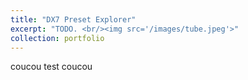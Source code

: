 ```yaml
---
title: "DX7 Preset Explorer"
excerpt: "TODO. <br/><img src='/images/tube.jpeg'>"
collection: portfolio
---
```


coucou test coucou

<script src="//d3js.org/d3.v3.min.js"></script>
<script>d3 = require("d3@6", "d3-sankey@0.12") </script>